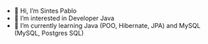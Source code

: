 - 👋 Hi, I’m Sintes Pablo
- 👀 I’m interested in Developer Java
- 🌱 I’m currently learning Java (POO, Hibernate, JPA) and MySQL (MySQL, Postgres SQL)



